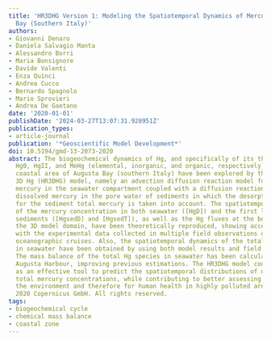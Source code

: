 ```yaml
---
title: 'HR3DHG Version 1: Modeling the Spatiotemporal Dynamics of Mercury in the Augusta
  Bay (Southern Italy)'
authors:
- Giovanni Denaro
- Daniela Salvagio Manta
- Alessandro Borri
- Maria Bonsignore
- Davide Valenti
- Enza Quinci
- Andrea Cucco
- Bernardo Spagnolo
- Mario Sprovieri
- Andrea De Gaetano
date: '2020-01-01'
publishDate: '2024-03-27T13:07:31.928951Z'
publication_types:
- article-journal
publication: '*Geoscientific Model Development*'
doi: 10.5194/gmd-13-2073-2020
abstract: The biogeochemical dynamics of Hg, and specifically of its three species
  Hg0, HgII, and MeHg (elemental, inorganic, and organic, respectively), in the marine
  coastal area of Augusta Bay (southern Italy) have been explored by the high-resolution
  3D Hg (HR3DHG) model, namely an advection diffusion reaction model for dissolved
  mercury in the seawater compartment coupled with a diffusion reaction model for
  dissolved mercury in the pore water of sediments in which the desorption process
  for the sediment total mercury is taken into account. The spatiotemporal variability
  of the mercury concentration in both seawater ([HgD]) and the first layers of bottom
  sediments ([HgsedD] and [HgsedT]), as well as the Hg fluxes at the boundaries of
  the 3D model domain, have been theoretically reproduced, showing acceptable agreement
  with the experimental data collected in multiple field observations during six different
  oceanographic cruises. Also, the spatiotemporal dynamics of the total mercury concentration
  in seawater have been obtained by using both model results and field observations.
  The mass balance of the total Hg species in seawater has been calculated for the
  Augusta Harbour, improving previous estimations. The HR3DHG model could be used
  as an effective tool to predict the spatiotemporal distributions of dissolved and
  total mercury concentrations, while contributing to better assessing hazards for
  the environment and therefore for human health in highly polluted areas. o̧pyright
  2020 Copernicus GmbH. All rights reserved.
tags:
- biogeochemical cycle
- chemical mass balance
- coastal zone
---
```

